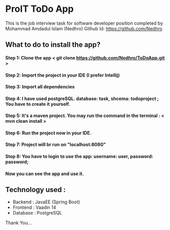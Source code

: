 # ProIT ToDo App

This is the job interview task for software developer position completed by Mohammad Amdadul Islam (Nedhro) 
Github Id: https://github.com/Nedhro

## What to do to install the app?
#### Step 1: Clone the app < git clone https://github.com/Nedhro/ToDoApp.git > 
#### Step 2: Import the project in your IDE (I prefer Intellij)
#### Step 3: Import all dependencies
#### Step 4: I have used postgreSQL. database: task, shcema: todoproject ; You have to create it yourself.
#### Step 5: It's a maven project. You may run the command in the terminal : < mvn clean install >
#### Step 6: Run the project now in your IDE.
#### Step 7: Project will br run on "localhost:8080"
#### Step 8: You have to login to use the app: username: user, password: password;
#### Now you can see the app and use it.

## Technology used :
* Backend : JavaEE (Spring Boot)
* Frontend : Vaadin 14
* Database : PostgreSQL

Thank You...
